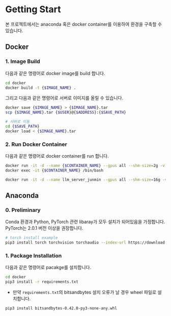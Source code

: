 # Getting Start
본 프로젝트에서는 anaconda 혹은 docker container를 이용하여 환경을 구축할 수 있습니다.

## Docker

### 1. Image Build

다음과 같은 명령어로 docker image를 build 합니다.

```bash
cd docker
docker build -t {$IMAGE_NAME} .
```
그리고 다음과 같은 명령어로 서버로 이미지를 올릴 수 있습니다.
```bash
docker save {$IMAGE_NAME} > {$IMAGE_NAME}.tar
scp {$IMAGE_NAME}.tar {$USER}@{$ADDRESS}:{$SAVE_PATH}

# 서버로 이동
cd {$SAVE_PATH}
docker load < {$IMAGE_NAME}.tar 
```

### 2. Run Docker Container

다음과 같은 명령어로 docker container를 run 합니다.

```bash
docker run -it -d --name {$CONTAINER_NAME} --gpus all --shm-size=2g -v {$PATH_TO_BE_MOUNTED}:{$MOUNT_PATH} {$IMAGE_NAME}
docker exec -it {$CONTAINER_NAME} /bin/bash
```
```bash
docker run -it -d --name llm_server_junmin --gpus all --shm-size=16g -v /home/junminkim/Python/llm/:/workspace/llm -v /data1/dataset/jmlee/.cache/:/root/.cache/ -v /data1/dataset/jmlee/nltk_data/:/root/nltk_data -v /data1/dataset/:/data1/dataset  llm_server:0.2.0
```



## Anaconda

### 0. Preliminary

Conda 환경과 Python, PyTorch 관련 libaray가 모두 설치가 되어있음을 가정합니다.
PyTorch는 2.0.1 버전 이상을 권장합니다. 

```bash
# torch install example
pip3 install torch torchvision torchaudio --index-url https://download.pytorch.org/whl/cu118
```


### 1. Package Installation

다음과 같은 명령어로 pacakge를 설치합니다.

```bash
cd docker
pip3 install -r requirements.txt
```

* 만약 `requirements.txt`의 bitsandbytes 설치 오류가 날 경우 wheel 파일로 설치합니다.
```bash
pip3 install bitsandbytes-0.42.0-py3-none-any.whl
```